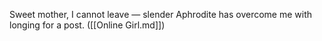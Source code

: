 Sweet mother, I cannot leave — slender Aphrodite has overcome me with longing for a post. ([[Online Girl.md]])


